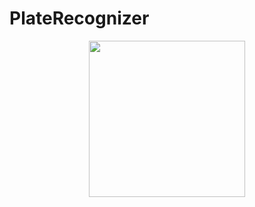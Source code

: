 # PlateRecognizer

<p align="center">
  <img src="https://media.giphy.com/media/3o7TKtntLQwWJzVbiM/source.gif" width="250">

